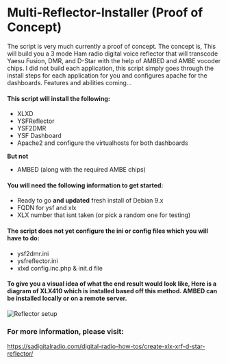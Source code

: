 # Multi-Reflector-Installer (Proof of Concept)
The script is very much currently a proof of concept. The concept is, This will build you a 3 mode Ham radio digital voice reflector that will transcode Yaesu Fusion, DMR, and D-Star with the help of AMBED and AMBE vocoder chips. I did not build each application, this script simply goes through the install steps for each application for you and configures apache for the dashboards. Features and abilities coming...

#### This script will install the following:
  - XLXD
  - YSFReflector
  - YSF2DMR
  - YSF Dashboard
  - Apache2 and configure the virtualhosts for both dashboards
  
  **But not**
 - AMBED (along with the required AMBE chips)
  
#### You will need the following information to get started:
 - Ready to go **and updated** fresh install of Debian 9.x
 - FQDN for ysf and xlx
 - XLX number that isnt taken (or pick a random one for testing)
 
#### The script does not yet configure the ini or config files which you will have to do:
 - ysf2dmr.ini
 - ysfreflector.ini
 - xlxd config.inc.php & init.d file
 
#### To give you a visual idea of what the end result would look like, Here is a diagram of XLX410 which is installed based off this method. AMBED can be installed locally or on a remote server. 

![Reflector setup](https://sadigitalradio.com/wp-content/uploads/2018/11/Local-XLX-Network.jpg)

### For more information, please visit:
https://sadigitalradio.com/digital-radio-how-tos/create-xlx-xrf-d-star-reflector/
